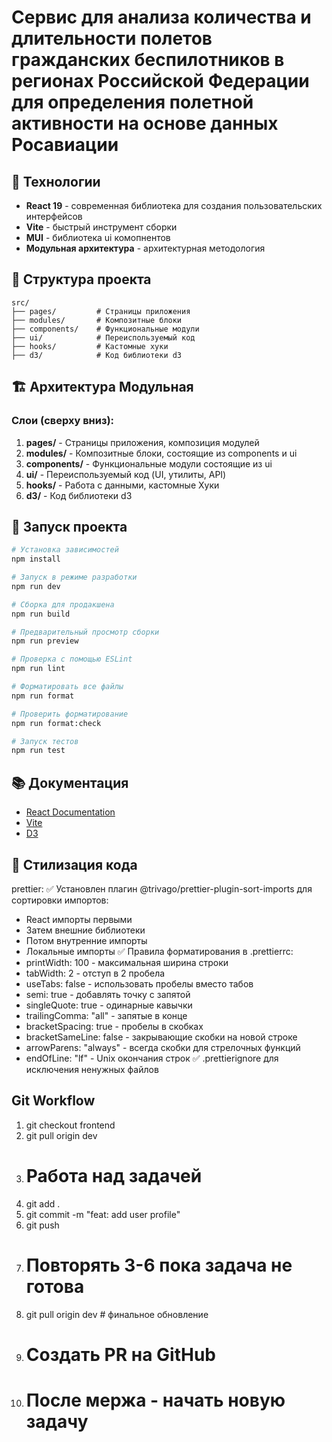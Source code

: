 # Сервис для анализа количества и длительности полетов гражданских беспилотников в регионах Российской Федерации для определения полетной активности на основе данных Росавиации

## 🚀 Технологии

- **React 19** - современная библиотека для создания пользовательских интерфейсов
- **Vite** - быстрый инструмент сборки
- **MUI** - библиотека ui комопнентов
- **Модульная архитектура** - архитектурная методология

## 📁 Структура проекта

```
src/          
├── pages/         # Страницы приложения
├── modules/       # Композитные блоки
├── components/    # Функциональные модули
├── ui/            # Переиспользуемый код
├── hooks/         # Кастомные хуки
├── d3/            # Код библиотеки d3
```

## 🏗️ Архитектура Модульная

### Слои (сверху вниз):

1. **pages/** - Страницы приложения, композиция модулей
2. **modules/** - Композитные блоки, состоящие из components и ui
3. **components/** - Функциональные модули состоящие из ui
4. **ui/** - Переиспользуемый код (UI, утилиты, API)
5. **hooks/** - Работа с данными, кастомные Хуки
6. **d3/** - Код библиотеки d3

## 🚀 Запуск проекта

```bash
# Установка зависимостей
npm install

# Запуск в режиме разработки
npm run dev

# Сборка для продакшена
npm run build

# Предварительный просмотр сборки
npm run preview

# Проверка с помощью ESLint
npm run lint

# Форматировать все файлы
npm run format

# Проверить форматирование
npm run format:check

# Запуск тестов
npm run test
```

## 📚 Документация

- [React Documentation](https://react.dev/)
- [Vite](https://vitejs.dev/guide/)
- [D3](https://d3js.org/)

## 🤝 Стилизация кода

prettier:
✅ Установлен плагин @trivago/prettier-plugin-sort-imports для сортировки импортов:

- React импорты первыми
- Затем внешние библиотеки
- Потом внутренние импорты
- Локальные импорты
  ✅ Правила форматирования в .prettierrc:
- printWidth: 100 - максимальная ширина строки
- tabWidth: 2 - отступ в 2 пробела
- useTabs: false - использовать пробелы вместо табов
- semi: true - добавлять точку с запятой
- singleQuote: true - одинарные кавычки
- trailingComma: "all" - запятые в конце
- bracketSpacing: true - пробелы в скобках
- bracketSameLine: false - закрывающие скобки на новой строке
- arrowParens: "always" - всегда скобки для стрелочных функций
- endOfLine: "lf" - Unix окончания строк
  ✅ .prettierignore для исключения ненужных файлов


## Git Workflow
1. git checkout frontend
2. git pull origin dev
3. # Работа над задачей
4. git add .
5. git commit -m "feat: add user profile"
6. git push
7. # Повторять 3-6 пока задача не готова
8. git pull origin dev  # финальное обновление
9. # Создать PR на GitHub
10. # После мержа - начать новую задачу

